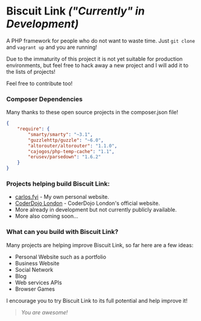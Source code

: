 # Biscuit Link _("Currently" in Development)_

A PHP framework for people who do not want to waste time. Just `git clone` and `vagrant up` and you are running!

Due to the immaturity of this project it is not yet suitable for production environments, but feel free to hack away a new project and I will add it to the lists of projects!

Feel free to contribute too!

### Composer Dependencies

Many thanks to these open source projects in the composer.json file!

```json
{
    "require": {
        "smarty/smarty": "~3.1",
        "guzzlehttp/guzzle": "~6.0",
        "altorouter/altorouter": "1.1.0",
        "cajogos/php-temp-cache": "1.1",
        "erusev/parsedown": "1.6.2"
    }
}
```

### Projects helping build Biscuit Link:

* [carlos.fyi](https://carlos.fyi) - My own personal website.
* [CoderDojo London](https://coderdojo.london) - CoderDojo London's official website.
* More already in development but not currently publicly available.
* More also coming soon...

### What can you build with Biscuit Link?

Many projects are helping improve Biscuit Link, so far here are a few ideas:

* Personal Website such as a portfolio
* Business Website
* Social Network
* Blog
* Web services APIs
* Browser Games

I encourage you to try Biscuit Link to its full potential and help improve it!

> _You are awesome!_
